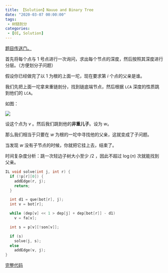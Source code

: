 ```yaml
---
title: 【Solution】Nauuo and Binary Tree
date: "2020-03-07 00:00:00"
tags:
 - 树链剖分
categories:
 - [OI, Solution]
---
```


[题目传送门。](https://loj.ac/p/6669)

<!--more-->

首先将每个点与 $1$ 号点进行一次询问，求出每个节点的深度，然后按照其深度进行分层。（方便划分子问题）

假设你已经做完了以 $1$ 为根的上面一坨，现在要求第 $i$ 个点的父亲是谁。

我们先把上面一坨拿来重链剖分，找到链底端节点，然后根据 $\texttt{LCA}$ 深度的性质跳到他们的 $\texttt{LCA}$。

如图：

![](https://oiwiki.org/graph/images/hld2.png)

设这个点为 $v$ 。然后我们跳到他的**非重儿子**。设为 $w$。

那么我们相当于只要在 $w$ 为根的一坨中寻找他的父亲，这就变成了子问题。

当发现 $w$ 没有子节点的时候，你就把它挂上去，结束了。

时间复杂度分析：跳一次轻边子树大小至少 $/2$ ，因此不超过 $\log(n)$ 次就能找到父亲。

```cpp
IL void solve(int j, int r) {
  if (!p[r][0]) {
    addEdge(r, j);
    return;
  }

  int d1 = que(bot[r], j);
  int v = bot[r];

  while (dep[v] << 1 > dep[j] + dep[bot[r]] - d1)
    v = fa[v];

  int s = p[v][!son[v]];

  if (s)
    solve(j, s);
  else
    addEdge(v, j);
}
```

[完整代码](https://loj.ac/p/6669)